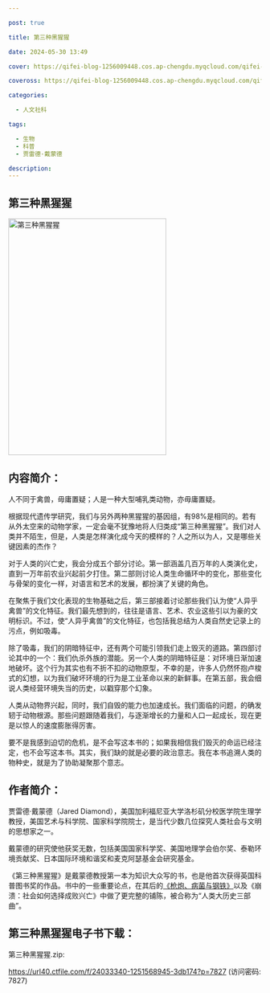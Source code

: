 ```yaml
---

post: true

title: 第三种黑猩猩

date: 2024-05-30 13:49

cover: https://qifei-blog-1256009448.cos.ap-chengdu.myqcloud.com/qifei-blog/s10205323.jpg

coveross: https://qifei-blog-1256009448.cos.ap-chengdu.myqcloud.com/qifei-blog/s10205323.jpg

categories:

  - 人文社科

tags:

  - 生物
  - 科普
  - 贾雷德·戴蒙德

description:
---
```


## 第三种黑猩猩

<img alt="第三种黑猩猩" class="aligncenter loading" data-was-processed="true" decoding="async" fetchpriority="high" height="471" src="https://qifei-blog-1256009448.cos.ap-chengdu.myqcloud.com/qifei-blog/s10205323.jpg" style="cursor: zoom-in;" width="314"/>

## 内容简介：

人不同于禽兽，毋庸置疑；人是一种大型哺乳类动物，亦毋庸置疑。

根据现代遗传学研究，我们与另外两种黑猩猩的基因组，有98%是相同的。若有从外太空来的动物学家，一定会毫不犹豫地将人归类成“第三种黑猩猩”。我们对人类并不陌生，但是，人类是怎样演化成今天的模样的？人之所以为人，又是哪些关键因素的杰作？

对于人类的兴亡史，我会分成五个部分讨论。第一部涵盖几百万年的人类演化史，直到一万年前农业兴起前夕打住。第二部则讨论人类生命循环中的变化，那些变化与骨架的变化一样，对语言和艺术的发展，都扮演了关键的角色。

在聚焦于我们文化表现的生物基础之后，第三部接着讨论那些我们认为使“人异乎禽兽”的文化特征。我们最先想到的，往往是语言、艺术、农业这些引以为豪的文明标识。不过，使“人异乎禽兽”的文化特征，也包括我总结为人类自然史记录上的污点，例如吸毒。

除了吸毒，我们的阴暗特征中，还有两个可能引领我们走上毁灭的道路。第四部讨论其中的一个：我们仇杀外族的潜能。另一个人类的阴暗特征是：对环境日渐加速地破坏。这个行为其实也有不折不扣的动物原型，不幸的是，许多人仍然怀抱卢梭式的幻想，以为我们破坏环境的行为是工业革命以来的新鲜事。在第五部，我会细说人类经营环境失当的历史，以戳穿那个幻象。

人类从动物界兴起，同时，我们自毁的能力也加速成长。我们面临的问题，的确发轫于动物根源。那些问题跟随着我们，与逐渐增长的力量和人口一起成长，现在更是以惊人的速度膨胀得厉害。

要不是我感到迫切的危机，是不会写这本书的；如果我相信我们毁灭的命运已经注定，也不会写这本书。其实，我们缺的就是必要的政治意志。我在本书追溯人类的物种史，就是为了协助凝聚那个意志。

## 作者简介：

贾雷德·戴蒙德（Jared Diamond），美国加利福尼亚大学洛杉矶分校医学院生理学教授，美国艺术与科学院、国家科学院院士，是当代少数几位探究人类社会与文明的思想家之一。

戴蒙德的研究使他获奖无数，包括美国国家科学奖、美国地理学会伯尔奖、泰勒环境贡献奖、日本国际环境和谐奖和麦克阿瑟基金会研究基金。

《第三种黑猩猩》是戴蒙德教授第一本为知识大众写的书，也是他首次获得英国科普图书奖的作品。书中的一些重要论点，在其后的<a href="https://www.huibooks.com/2252.html">《枪炮、病菌与钢铁》</a>以及《崩溃：社会如何选择成败兴亡》中做了更完整的铺陈，被合称为“人类大历史三部曲”。

## 第三种黑猩猩电子书下载：

第三种黑猩猩.zip: 

https://url40.ctfile.com/f/24033340-1251568945-3db174?p=7827 (访问密码: 7827)
